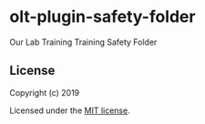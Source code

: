 # olt-plugin-safety-folder
Our Lab Training Training Safety Folder

## License

Copyright (c) 2019

Licensed under the [MIT license](LICENSE).